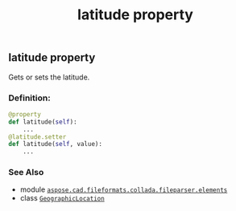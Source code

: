 ﻿---
title: latitude property
second_title: Aspose.CAD for Python via .NET API References
description: 
type: docs
weight: 40
url: /python-net/aspose.cad.fileformats.collada.fileparser.elements/geographiclocation/latitude/
is_root: false
---

## latitude property


Gets or sets the latitude.
### Definition:
```python
@property
def latitude(self):
    ...
@latitude.setter
def latitude(self, value):
    ...
```

### See Also
* module [`aspose.cad.fileformats.collada.fileparser.elements`](../../)
* class [`GeographicLocation`](/cad/python-net/aspose.cad.fileformats.collada.fileparser.elements/geographiclocation)
